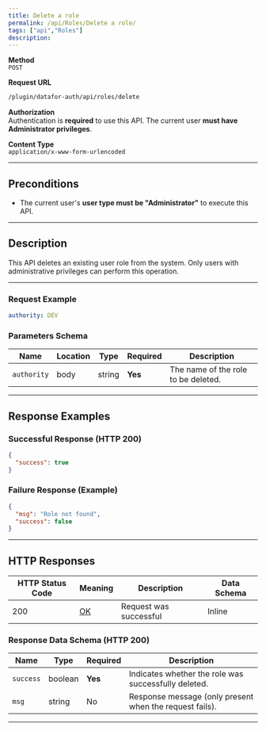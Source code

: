 ```yaml
---
title: Delete a role
permalink: /api/Roles/Delete a role/
tags: ["api","Roles"]
description: 
---
```


**Method**  
`POST`

**Request URL**
```html
/plugin/datafor-auth/api/roles/delete
```

**Authorization**  
Authentication is **required** to use this API. The current user **must have Administrator privileges**.

**Content Type**  
`application/x-www-form-urlencoded`

---

## **Preconditions**
- The current user's **user type must be "Administrator"** to execute this API.

---

## **Description**
This API deletes an existing user role from the system. Only users with administrative privileges can perform this operation.

---

### **Request Example**
```yaml
authority: DEV
```

### **Parameters Schema**

| Name        | Location | Type   | Required | Description |
|------------|----------|--------|----------|-------------|
| `authority` | body    | string | **Yes**  | The name of the role to be deleted. |

---

## **Response Examples**

### **Successful Response (HTTP 200)**
```json
{
  "success": true
}
```

### **Failure Response (Example)**
```json
{
  "msg": "Role not found",
  "success": false
}
```

---

## **HTTP Responses**

| HTTP Status Code | Meaning                                                              | Description | Data Schema |
|------------------|----------------------------------------------------------------------|-------------|-------------|
| 200              | [OK](https://tools.ietf.org/html/rfc7231#section-6.3.1)              | Request was successful | Inline |

### **Response Data Schema (HTTP 200)**

| Name      | Type     | Required | Description |
|-----------|---------|----------|-------------|
| `success` | boolean | **Yes**  | Indicates whether the role was successfully deleted. |
| `msg`     | string  | No       | Response message (only present when the request fails). |

---
